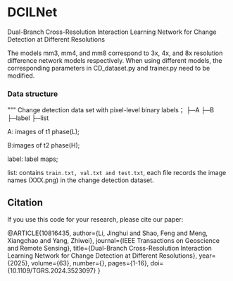 # DCILNet
Dual-Branch Cross-Resolution Interaction Learning Network for Change Detection at Different Resolutions

The models mm3, mm4, and mm8 correspond to 3x, 4x, and 8x resolution difference network models respectively. When using different models, the corresponding parameters in CD_dataset.py and trainer.py need to be modified.


### Data structure
"""
Change detection data set with pixel-level binary labels；
├─A
├─B
├─label
├─list

A: images of t1 phase(L);

B:images of t2 phase(H);

label: label maps;

list: contains `train.txt, val.txt and test.txt`, each file records the image names (XXX.png) in the change detection dataset.


## Citation

If you use this code for your research, please cite our paper:

@ARTICLE{10816435,
  author={Li, Jinghui and Shao, Feng and Meng, Xiangchao and Yang, Zhiwei},
  journal={IEEE Transactions on Geoscience and Remote Sensing}, 
  title={Dual-Branch Cross-Resolution Interaction Learning Network for Change Detection at Different Resolutions}, 
  year={2025},
  volume={63},
  number={},
  pages={1-16},
  doi={10.1109/TGRS.2024.3523097}
}
